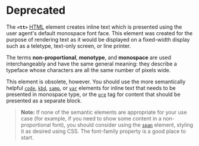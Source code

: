 # Deprecated

The **`<tt>`** [HTML](https://developer.mozilla.org/en-US/docs/Web/HTML) element creates inline text which is presented using the user agent's default monospace font face. This element was created for the purpose of rendering text as it would be displayed on a fixed-width display such as a teletype, text-only screen, or line printer.

The terms **non-proportional**, **monotype**, and **monospace** are used interchangeably and have the same general meaning: they describe a typeface whose characters are all the same number of pixels wide.

This element is obsolete, however. You should use the more semantically helpful [`code`](code!), [`kbd`](kbd!), [`samp`](samp!), or [`var`](var!) elements for inline text that needs to be presented in monospace type, or the [`pre`](pre!) tag for content that should be presented as a separate block.

> **Note:** If none of the semantic elements are appropriate for your use case (for example, if you need to show some content in a non-proportional font), you should consider using the [`span`](span!) element, styling it as desired using CSS. The font-family property is a good place to start.
